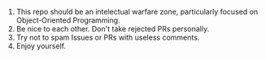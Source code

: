 1. This repo should be an intelectual warfare zone, particularly focused on Object-Oriented Programming.
2. Be nice to each other. Don't take rejected PRs personally.
3. Try not to spam Issues or PRs with useless comments.
4. Enjoy yourself.

